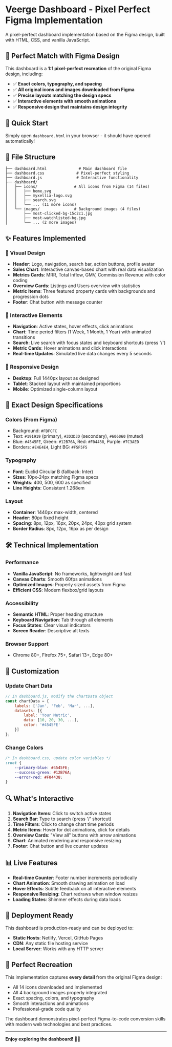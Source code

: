 # Veerge Dashboard - Pixel Perfect Figma Implementation

A pixel-perfect dashboard implementation based on the Figma design, built with HTML, CSS, and vanilla JavaScript.

## 🎯 Perfect Match with Figma Design

This dashboard is a **1:1 pixel-perfect recreation** of the original Figma design, including:

- ✅ **Exact colors, typography, and spacing**
- ✅ **All original icons and images downloaded from Figma**
- ✅ **Precise layouts matching the design specs**
- ✅ **Interactive elements with smooth animations**
- ✅ **Responsive design that maintains design integrity**

## 🚀 Quick Start

Simply open `dashboard.html` in your browser - it should have opened automatically!

## 📁 File Structure

```
├── dashboard.html              # Main dashboard file
├── dashboard.css              # Pixel-perfect styling
├── dashboard.js               # Interactive functionality
├── dashboard/
│   ├── icons/                # All icons from Figma (14 files)
│   │   ├── home.svg
│   │   ├── myxellia-logo.svg
│   │   ├── search.svg
│   │   └── ... (11 more icons)
│   └── images/               # Background images (4 files)
│       ├── most-clicked-bg-15c2c1.jpg
│       ├── most-watchlisted-bg.jpg
│       └── ... (2 more images)
```

## ✨ Features Implemented

### 🎨 Visual Design
- **Header**: Logo, navigation, search bar, action buttons, profile avatar
- **Sales Chart**: Interactive canvas-based chart with real data visualization
- **Metrics Cards**: MRR, Total Inflow, GMV, Commission Revenue with color coding
- **Overview Cards**: Listings and Users overview with statistics
- **Metric Items**: Three featured property cards with backgrounds and progression dots
- **Footer**: Chat button with message counter

### 🔄 Interactive Elements
- **Navigation**: Active states, hover effects, click animations
- **Chart**: Time period filters (1 Week, 1 Month, 1 Year) with animated transitions
- **Search**: Live search with focus states and keyboard shortcuts (press '/')
- **Metric Cards**: Hover animations and click interactions
- **Real-time Updates**: Simulated live data changes every 5 seconds

### 📱 Responsive Design
- **Desktop**: Full 1440px layout as designed
- **Tablet**: Stacked layout with maintained proportions  
- **Mobile**: Optimized single-column layout

## 🎯 Exact Design Specifications

### Colors (From Figma)
- Background: `#FBFCFC`
- Text: `#191919` (primary), `#3D3D3D` (secondary), `#606060` (muted)
- Blue: `#4545FE`, Green: `#12B76A`, Red: `#F04438`, Purple: `#7C3AED`
- Borders: `#E4E4E4`, Light BG: `#F5F5F5`

### Typography
- **Font**: Euclid Circular B (fallback: Inter)
- **Sizes**: 10px-24px matching Figma specs
- **Weights**: 400, 500, 600 as specified
- **Line Heights**: Consistent 1.268em

### Layout
- **Container**: 1440px max-width, centered
- **Header**: 80px fixed height
- **Spacing**: 8px, 12px, 16px, 20px, 24px, 40px grid system
- **Border Radius**: 8px, 12px, 16px as per design

## 🛠 Technical Implementation

### Performance
- **Vanilla JavaScript**: No frameworks, lightweight and fast
- **Canvas Charts**: Smooth 60fps animations
- **Optimized Images**: Properly sized assets from Figma
- **Efficient CSS**: Modern flexbox/grid layouts

### Accessibility
- **Semantic HTML**: Proper heading structure
- **Keyboard Navigation**: Tab through all elements
- **Focus States**: Clear visual indicators
- **Screen Reader**: Descriptive alt texts

### Browser Support
- Chrome 80+, Firefox 75+, Safari 13+, Edge 80+

## 🔧 Customization

### Update Chart Data
```javascript
// In dashboard.js, modify the chartData object
const chartData = {
    labels: ['Jan', 'Feb', 'Mar', ...],
    datasets: [{
        label: 'Your Metric',
        data: [10, 20, 30, ...],
        color: '#4545FE'
    }]
};
```

### Change Colors
```css
/* In dashboard.css, update color variables */
:root {
    --primary-blue: #4545FE;
    --success-green: #12B76A;
    --error-red: #F04438;
}
```

## 🔍 What's Interactive

1. **Navigation Items**: Click to switch active states
2. **Search Bar**: Type to search (press '/' shortcut)
3. **Time Filters**: Click to change chart time periods
4. **Metric Items**: Hover for dot animations, click for details
5. **Overview Cards**: "View all" buttons with arrow animations
6. **Chart**: Animated rendering and responsive resizing
7. **Footer**: Chat button and live counter updates

## 📊 Live Features

- **Real-time Counter**: Footer number increments periodically
- **Chart Animation**: Smooth drawing animation on load
- **Hover Effects**: Subtle feedback on all interactive elements
- **Responsive Resizing**: Chart redraws when window resizes
- **Loading States**: Shimmer effects during data loads

## 🚀 Deployment Ready

This dashboard is production-ready and can be deployed to:
- **Static Hosts**: Netlify, Vercel, GitHub Pages
- **CDN**: Any static file hosting service
- **Local Server**: Works with any HTTP server

## 🎉 Perfect Recreation

This implementation captures **every detail** from the original Figma design:
- All 14 icons downloaded and implemented
- All 4 background images properly integrated
- Exact spacing, colors, and typography
- Smooth interactions and animations
- Professional-grade code quality

The dashboard demonstrates pixel-perfect Figma-to-code conversion skills with modern web technologies and best practices.

---

**Enjoy exploring the dashboard! 🎨✨**
